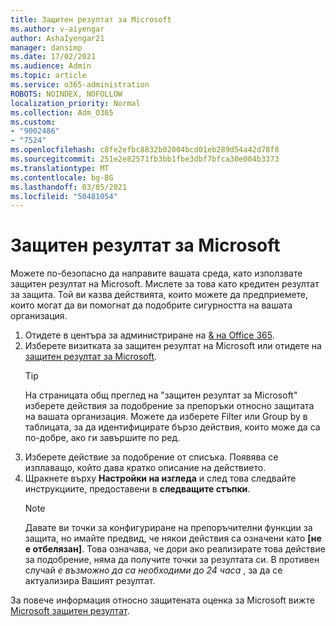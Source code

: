 ```yaml
---
title: Защитен резултат за Microsoft
ms.author: v-aiyengar
author: AshaIyengar21
manager: dansimp
ms.date: 17/02/2021
ms.audience: Admin
ms.topic: article
ms.service: o365-administration
ROBOTS: NOINDEX, NOFOLLOW
localization_priority: Normal
ms.collection: Adm_O365
ms.custom:
- "9002486"
- "7524"
ms.openlocfilehash: c8fe2efbc8832b02004bcd01eb289d54a42d78f8
ms.sourcegitcommit: 251e2e82571fb3bb1fbe3dbf7bfca30e004b3373
ms.translationtype: MT
ms.contentlocale: bg-BG
ms.lasthandoff: 03/05/2021
ms.locfileid: "50481054"
---
```

# <a name="microsoft-secure-score"></a>Защитен резултат за Microsoft

Можете по-безопасно да направите вашата среда, като използвате защитен резултат на Microsoft. Мислете за това като кредитен резултат за защита. Той ви казва действията, които можете да предприемете, които могат да ви помогнат да подобрите сигурността на вашата организация.

1. Отидете в центъра за администриране на [& на Office 365](https://go.microsoft.com/fwlink/p/?linkid=2077143).
1. Изберете визитката за защитен резултат на Microsoft или отидете на [защитен резултат за Microsoft](https://go.microsoft.com/fwlink/?linkid=2099589).
    > [!TIP]
    >  На страницата общ преглед на "защитен резултат за Microsoft" изберете действия за подобрение за препоръки относно защитата на вашата организация. Можете да изберете Filter или Group by в таблицата, за да идентифицирате бързо действия, които може да са по-добре, ако ги завършите по ред.
1. Изберете действие за подобрение от списъка. Появява се изплаващо, който дава кратко описание на действието.
1. Щракнете върху **Настройки на изгледа** и след това следвайте инструкциите, предоставени в **следващите стъпки**.
    > [!NOTE]
    > Давате ви точки за конфигуриране на препоръчителни функции за защита, но имайте предвид, че някои действия са означени като **[не е отбелязан]**. Това означава, че дори ако реализирате това действие за подобрение, няма да получите точки за резултата си. В противен случай *е възможно да са необходими до 24 часа* , за да се актуализира Вашият резултат.

За повече информация относно защитената оценка за Microsoft вижте [Microsoft защитен резултат](https://go.microsoft.com/fwlink/?linkid=2103077).